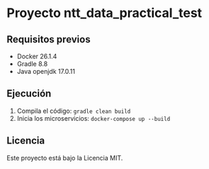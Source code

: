 # Proyecto ntt_data_practical_test

## Requisitos previos
- Docker 26.1.4
- Gradle 8.8
- Java openjdk 17.0.11

## Ejecución
1. Compila el código: `gradle clean build`
2. Inicia los microservicios: `docker-compose up --build`

## Licencia
Este proyecto está bajo la Licencia MIT.
